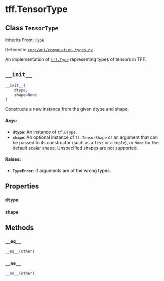 <div itemscope itemtype="http://developers.google.com/ReferenceObject">
<meta itemprop="name" content="tff.TensorType" />
<meta itemprop="path" content="Stable" />
<meta itemprop="property" content="dtype"/>
<meta itemprop="property" content="shape"/>
<meta itemprop="property" content="__eq__"/>
<meta itemprop="property" content="__init__"/>
<meta itemprop="property" content="__ne__"/>
</div>

# tff.TensorType

## Class `TensorType`

Inherits From: [`Type`](../tff/Type.md)



Defined in [`core/api/computation_types.py`](http://github.com/tensorflow/federated/tree/master/tensorflow_federated/python/core/api/computation_types.py).

An implementation of <a href="../tff/Type.md"><code>tff.Type</code></a> representing types of tensors in TFF.

<h2 id="__init__"><code>__init__</code></h2>

``` python
__init__(
    dtype,
    shape=None
)
```

Constructs a new instance from the given dtype and shape.

#### Args:

* <b>`dtype`</b>: An instance of `tf.DType`.
* <b>`shape`</b>: An optional instance of `tf.TensorShape` or an argument that can be
    passed to its constructor (such as a `list` or a `tuple`), or `None` for
    the default scalar shape. Unspecified shapes are not supported.


#### Raises:

* <b>`TypeError`</b>: if arguments are of the wrong types.



## Properties

<h3 id="dtype"><code>dtype</code></h3>



<h3 id="shape"><code>shape</code></h3>





## Methods

<h3 id="__eq__"><code>__eq__</code></h3>

``` python
__eq__(other)
```



<h3 id="__ne__"><code>__ne__</code></h3>

``` python
__ne__(other)
```





